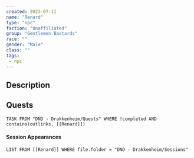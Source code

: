 ```yaml
---
created: 2023-07-11
name: "Renard"
type: "npc"
faction: "Unaffiliated"
group: "Gentlemen Bastards"
race: ""
gender: "Male"
class: ""
tags:
 - npc
---
```

## Description


## Quests
```dataview
TASK FROM "DND - Drakkenheim/Quests" WHERE !completed AND contains(outlinks, [[Renard]]) 
```

#### Session Appearances
```dataview
LIST FROM [[Renard]] WHERE file.folder = "DND - Drakkenheim/Sessions"
```



